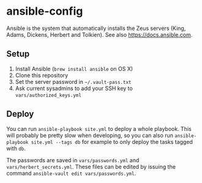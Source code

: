 # ansible-config

Ansible is the system that automatically installs the Zeus servers (King, Adams, Dickens, Herbert and Tolkien).
See also https://docs.ansible.com.

## Setup

1. Install Ansible (`brew install ansible` on OS X)
2. Clone this repository
3. Set the server password in `~/.vault-pass.txt`
4. Ask current sysadmins to add your SSH key to `vars/authorized_keys.yml`

## Deploy

You can run `ansible-playbook site.yml` to deploy a whole playbook. This will probably be pretty slow when developing, so you can also run `ansible-playbook site.yml --tags db` for example to only deploy the tasks tagged with `db`.

The passwords are saved in `vars/passwords.yml` and `vars/herbert_secrets.yml`. These files can be edited
by issuing the command `ansible-vault edit vars/passwords.yml`.
